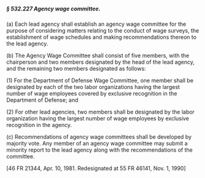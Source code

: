 ##### § 532.227 Agency wage committee. #####

(a) Each lead agency shall establish an agency wage committee for the purpose of considering matters relating to the conduct of wage surveys, the establishment of wage schedules and making recommendations thereon to the lead agency.

(b) The Agency Wage Committee shall consist of five members, with the chairperson and two members designated by the head of the lead agency, and the remaining two members designated as follows:

(1) For the Department of Defense Wage Committee, one member shall be designated by each of the two labor organizations having the largest number of wage employees covered by exclusive recognition in the Department of Defense; and

(2) For other lead agencies, two members shall be designated by the labor organization having the largest number of wage employees by exclusive recognition in the agency.

(c) Recommendations of agency wage committees shall be developed by majority vote. Any member of an agency wage committee may submit a minority report to the lead agency along with the recommendations of the committee.

[46 FR 21344, Apr. 10, 1981. Redesignated at 55 FR 46141, Nov. 1, 1990]